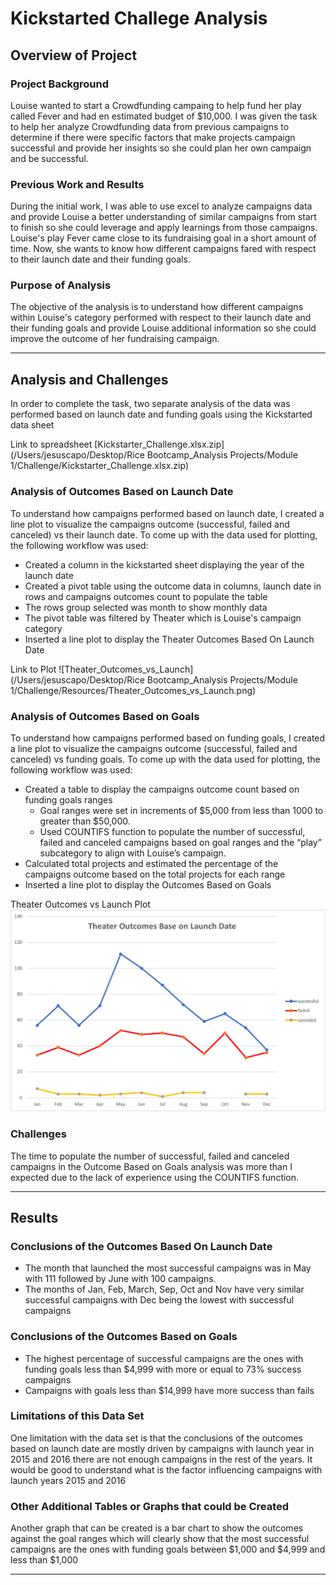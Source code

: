 # Kickstarted Challege Analysis

## Overview of Project

### Project Background
Louise wanted to start a Crowdfunding campaing to help fund her play called Fever and had en estimated budget of $10,000. I was given the task to help her analyze Crowdfunding data from previous campaigns to determine if there were specific factors that make projects campaign successful and provide her insights so she could plan her own campaign and be successful.
### Previous Work and Results
During the initial work, I was able to use excel to analyze campaigns data and provide Louise a better understanding of similar campaigns from start to finish so she could leverage and apply learnings from those campaigns. Louise's play Fever came close to its fundraising goal in a short amount of time. Now, she wants to know how different campaigns fared with respect to their launch date and their funding goals.
### Purpose of Analysis
The objective of the analysis is to understand how different campaigns within Louise's category performed with respect to their launch date and their funding goals and provide Louise additional information so she could improve the outcome of her fundraising campaign.

---
## Analysis and Challenges
In order to complete the task, two separate analysis of the data was performed based on launch date and funding goals using the Kickstarted data sheet 

Link to spreadsheet
[Kickstarter_Challenge.xlsx.zip](/Users/jesuscapo/Desktop/Rice Bootcamp_Analysis Projects/Module 1/Challenge/Kickstarter_Challenge.xlsx.zip)

### Analysis of Outcomes Based on Launch Date
To understand how campaigns performed based on launch date, I created a line plot to visualize the campaigns outcome (successful, failed and canceled) vs their launch date.
To come up with the data used for plotting, the following workflow was used:
* Created a column in the kickstarted sheet displaying the year of the launch date
* Created a pivot table using the outcome data in columns, launch date in rows and campaigns outcomes count to populate the table
* The rows group selected was month to show monthly data
* The pivot table was filtered by Theater which is Louise's campaign category
* Inserted a line plot to display the Theater Outcomes Based On Launch Date

Link to Plot
![Theater_Outcomes_vs_Launch](/Users/jesuscapo/Desktop/Rice Bootcamp_Analysis Projects/Module 1/Challenge/Resources/Theater_Outcomes_vs_Launch.png)

### Analysis of Outcomes Based on Goals
To understand how campaigns performed based on funding goals, I created a line plot to visualize the campaigns outcome (successful, failed and canceled) vs funding goals.
To come up with the data used for plotting, the following workflow was used:
* Created a table to display the campaigns outcome count based on funding goals ranges
  * Goal ranges were set in increments of $5,000 from less than 1000 to greater than $50,000.
  * Used COUNTIFS function to populate the number of successful, failed and canceled campaigns based on goal ranges and the “play” subcategory to align with Louise’s campaign.
* Calculated total projects and estimated the percentage of the campaigns outcome based on the total projects for each range
* Inserted a line plot to display the Outcomes Based on Goals

Theater Outcomes vs Launch Plot
![](Theater_Outcomes_vs_Launch.png)

### Challenges
The time to populate the number of successful, failed and canceled campaigns in the Outcome Based on Goals analysis was more than I expected due to the lack of experience using the COUNTIFS function.

---
## Results

### Conclusions of the Outcomes Based On Launch Date
* The month that launched the most successful campaigns was in May with 111 followed by June with 100 campaigns.
* The months of Jan, Feb, March, Sep, Oct and Nov have very similar successful campaigns with Dec being the lowest with successful campaigns

### Conclusions of the Outcomes Based on Goals
* The highest percentage of successful campaigns are the ones with funding goals less than $4,999 with more or equal to 73% success campaigns
* Campaigns with goals less than $14,999 have more success than fails

### Limitations of this Data Set
One limitation with the data set is that the conclusions of the outcomes based on launch date are mostly driven by campaigns with launch year in 2015 and 2016 there are not enough campaigns in the rest of the years. It would be good to understand what is the factor influencing campaigns with launch years 2015 and 2016

### Other Additional Tables or Graphs that could be Created
Another graph that can be created is a bar chart to show the outcomes against the goal ranges which will clearly show that the most successful campaigns are the ones with funding goals between $1,000 and $4,999 and less than $1,000

---

















